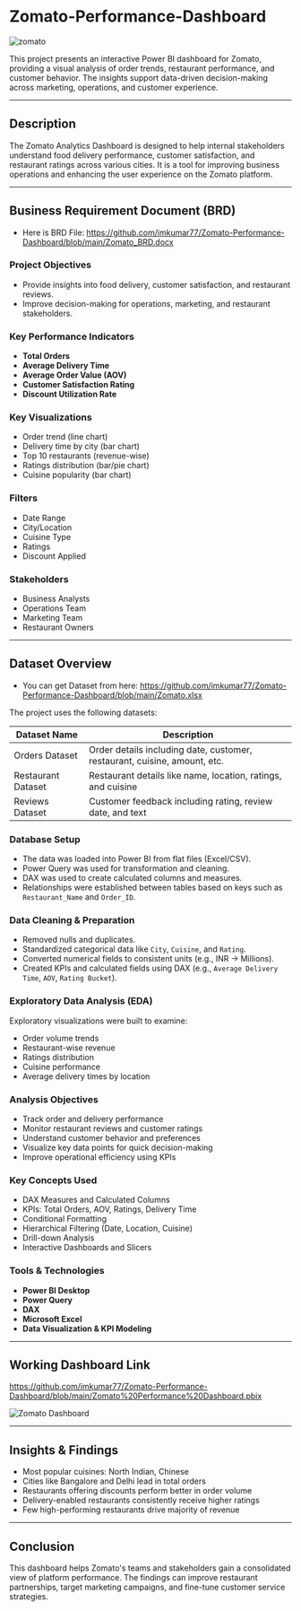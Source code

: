 # Zomato-Performance-Dashboard

  ![zomato](https://github.com/user-attachments/assets/26c7fa35-3cad-420d-ad68-408e3851fe03)

This project presents an interactive Power BI dashboard for Zomato, providing a visual analysis of order trends, restaurant performance, and customer behavior. The insights support data-driven decision-making across marketing, operations, and customer experience.

---


## Description

The Zomato Analytics Dashboard is designed to help internal stakeholders understand food delivery performance, customer satisfaction, and restaurant ratings across various cities. It is a tool for improving business operations and enhancing the user experience on the Zomato platform.

---

## Business Requirement Document (BRD)

- Here is BRD File: https://github.com/imkumar77/Zomato-Performance-Dashboard/blob/main/Zomato_BRD.docx

### Project Objectives
- Provide insights into food delivery, customer satisfaction, and restaurant reviews.
- Improve decision-making for operations, marketing, and restaurant stakeholders.

### Key Performance Indicators
- **Total Orders**
- **Average Delivery Time**
- **Average Order Value (AOV)**
- **Customer Satisfaction Rating**
- **Discount Utilization Rate**

### Key Visualizations
- Order trend (line chart)
- Delivery time by city (bar chart)
- Top 10 restaurants (revenue-wise)
- Ratings distribution (bar/pie chart)
- Cuisine popularity (bar chart)

### Filters
- Date Range
- City/Location
- Cuisine Type
- Ratings
- Discount Applied

### Stakeholders
- Business Analysts
- Operations Team
- Marketing Team
- Restaurant Owners

---


## Dataset Overview

- You can get Dataset from here: https://github.com/imkumar77/Zomato-Performance-Dashboard/blob/main/Zomato.xlsx

The project uses the following datasets:

| Dataset Name      | Description                                                                 |
|-------------------|-----------------------------------------------------------------------------|
| Orders Dataset    | Order details including date, customer, restaurant, cuisine, amount, etc.   |
| Restaurant Dataset| Restaurant details like name, location, ratings, and cuisine                |
| Reviews Dataset   | Customer feedback including rating, review date, and text 

### Database Setup

- The data was loaded into Power BI from flat files (Excel/CSV).
- Power Query was used for transformation and cleaning.
- DAX was used to create calculated columns and measures.
- Relationships were established between tables based on keys such as `Restaurant_Name` and `Order_ID`.


###  Data Cleaning & Preparation

- Removed nulls and duplicates.
- Standardized categorical data like `City`, `Cuisine`, and `Rating`.
- Converted numerical fields to consistent units (e.g., INR → Millions).
- Created KPIs and calculated fields using DAX (e.g., `Average Delivery Time`, `AOV`, `Rating Bucket`).


### Exploratory Data Analysis (EDA)

Exploratory visualizations were built to examine:

- Order volume trends
- Restaurant-wise revenue
- Ratings distribution
- Cuisine performance
- Average delivery times by location


###  Analysis Objectives

- Track order and delivery performance
- Monitor restaurant reviews and customer ratings
- Understand customer behavior and preferences
- Visualize key data points for quick decision-making
- Improve operational efficiency using KPIs


### Key Concepts Used

- DAX Measures and Calculated Columns
- KPIs: Total Orders, AOV, Ratings, Delivery Time
- Conditional Formatting
- Hierarchical Filtering (Date, Location, Cuisine)
- Drill-down Analysis
- Interactive Dashboards and Slicers

### Tools & Technologies

- **Power BI Desktop**
- **Power Query**
- **DAX**
- **Microsoft Excel**
- **Data Visualization & KPI Modeling**

---

## Working Dashboard Link

  https://github.com/imkumar77/Zomato-Performance-Dashboard/blob/main/Zomato%20Performance%20Dashboard.pbix

  ![Zomato Dashboard](https://github.com/user-attachments/assets/f1bd1b00-f50b-4777-9588-3238733b6c77)


---
  
## Insights & Findings

- Most popular cuisines: North Indian, Chinese
- Cities like Bangalore and Delhi lead in total orders
- Restaurants offering discounts perform better in order volume
- Delivery-enabled restaurants consistently receive higher ratings
- Few high-performing restaurants drive majority of revenue

---

## Conclusion

This dashboard helps Zomato's teams and stakeholders gain a consolidated view of platform performance. The findings can improve restaurant partnerships, target marketing campaigns, and fine-tune customer service strategies.






